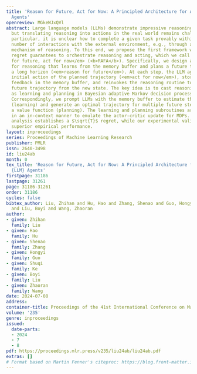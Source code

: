 ```yaml
---
title: 'Reason for Future, Act for Now: A Principled Architecture for Autonomous LLM
  Agents'
openreview: MGkeWJxQVl
abstract: Large language models (LLMs) demonstrate impressive reasoning abilities,
  but translating reasoning into actions in the real world remains challenging. In
  particular, it is unclear how to complete a given task provably within a minimum
  number of interactions with the external environment, e.g., through an internal
  mechanism of reasoning. To this end, we propose the first framework with provable
  regret guarantees to orchestrate reasoning and acting, which we call <em>reason
  for future, act for now</em> (<b>RAFA</b>). Specifically, we design a prompt template
  for reasoning that learns from the memory buffer and plans a future trajectory over
  a long horizon (<em>reason for future</em>). At each step, the LLM agent takes the
  initial action of the planned trajectory (<em>act for now</em>), stores the collected
  feedback in the memory buffer, and reinvokes the reasoning routine to replan the
  future trajectory from the new state. The key idea is to cast reasoning in LLMs
  as learning and planning in Bayesian adaptive Markov decision processes (MDPs).
  Correspondingly, we prompt LLMs with the memory buffer to estimate the unknown environment
  (learning) and generate an optimal trajectory for multiple future steps that maximize
  a value function (planning). The learning and planning subroutines are performed
  in an in-context manner to emulate the actor-critic update for MDPs. Our theoretical
  analysis establishes a $\sqrt{T}$ regret, while our experimental validation demonstrates
  superior empirical performance.
layout: inproceedings
series: Proceedings of Machine Learning Research
publisher: PMLR
issn: 2640-3498
id: liu24ab
month: 0
tex_title: 'Reason for Future, Act for Now: A Principled Architecture for Autonomous
  {LLM} Agents'
firstpage: 31186
lastpage: 31261
page: 31186-31261
order: 31186
cycles: false
bibtex_author: Liu, Zhihan and Hu, Hao and Zhang, Shenao and Guo, Hongyi and Ke, Shuqi
  and Liu, Boyi and Wang, Zhaoran
author:
- given: Zhihan
  family: Liu
- given: Hao
  family: Hu
- given: Shenao
  family: Zhang
- given: Hongyi
  family: Guo
- given: Shuqi
  family: Ke
- given: Boyi
  family: Liu
- given: Zhaoran
  family: Wang
date: 2024-07-08
address:
container-title: Proceedings of the 41st International Conference on Machine Learning
volume: '235'
genre: inproceedings
issued:
  date-parts:
  - 2024
  - 7
  - 8
pdf: https://proceedings.mlr.press/v235/liu24ab/liu24ab.pdf
extras: []
# Format based on Martin Fenner's citeproc: https://blog.front-matter.io/posts/citeproc-yaml-for-bibliographies/
---
```


